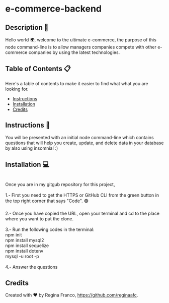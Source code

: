 # e-commerce-backend

## Description 📝

Hello world 🌍, welcome to the ultimate e-commerce, the purpose of this node command-line is to allow managers companies compete with other e-commerce companies by using the latest technologies. 

## Table of Contents 📋
Here's a table of contents to make it easier to find what what you are looking for.
- [Instructions](#instructions) 
- [Installation](#installation) 
- [Credits](#credits)

## Instructions 🧭
You will be presented with an initial node command-line which contains questions that will help you create, update, and delete data in your database by also using insomnia! :)

## Installation 💻
<br>
Once you are in my gitgub repository for this project, <https://github.com/reginaafc/e-commerce-backend> 
<br>
<br>
1.- First you need to get the HTTPS or GitHub CLI from the green button in the top right corner that says "Code". 🟢
<br>
<br>
2.- Once you have copied the URL, open your terminal and cd to the place where you want to put the clone. 
<br>
<br>
3.- Run the following codes in the terminal: 
<br>
npm init
<br>
npm install mysql2
<br>
npm install sequelize
<br>
npm install dotenv
<br>
mysql -u root -p
<br>
<br>
4.- Answer the questions



## Credits
Created with ♥️ by Regina Franco, <https://github.com/reginaafc>.
